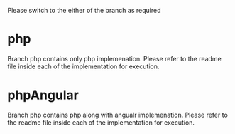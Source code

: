 Please switch to the either of the branch as required

# php
Branch php contains only php implemenation. 
Please refer to the readme file inside each of the implementation for execution.

# phpAngular 
Branch php contains php along with angualr implemenation. 
Please refer to the readme file inside each of the implementation for execution.
